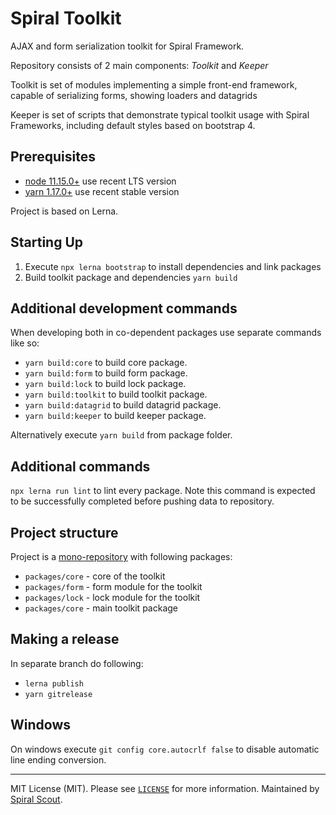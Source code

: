# Spiral Toolkit
AJAX and form serialization toolkit for Spiral Framework.

Repository consists of 2 main components: *Toolkit* and *Keeper*

Toolkit is set of modules implementing a simple front-end framework, capable of serializing forms, showing loaders and datagrids

Keeper is set of scripts that demonstrate typical toolkit usage with Spiral Frameworks, including default styles based on bootstrap 4.

## Prerequisites
* [node 11.15.0+](https://nodejs.org/en/download/) use recent LTS version
* [yarn 1.17.0+](https://yarnpkg.com/en/docs/install) use recent stable version

Project is based on Lerna.

## Starting Up
1. Execute `npx lerna bootstrap` to install dependencies and link packages
2. Build toolkit package and dependencies `yarn build`

## Additional development commands
When developing both in co-dependent packages use separate commands like so:
- `yarn build:core` to build core package. 
- `yarn build:form` to build form package. 
- `yarn build:lock` to build lock package. 
- `yarn build:toolkit` to build toolkit package. 
- `yarn build:datagrid` to build datagrid package. 
- `yarn build:keeper` to build keeper package. 

Alternatively execute `yarn build` from package folder.

## Additional commands
`npx lerna run lint` to lint every package. Note this command is expected to be successfully completed before pushing data to repository.

## Project structure
Project is a [mono-repository](https://github.com/lerna/lerna#getting-started) with following packages:
- `packages/core` - core of the toolkit
- `packages/form` - form module for the toolkit
- `packages/lock` - lock module for the toolkit
- `packages/core` - main toolkit package


## Making a release

In separate branch do following:

- `lerna publish`
- `yarn gitrelease`

Windows
------

On windows execute `git config core.autocrlf false` to disable automatic line ending conversion.

--------
MIT License (MIT). Please see [`LICENSE`](./LICENSE) for more information. Maintained by [Spiral Scout](https://spiralscout.com).
